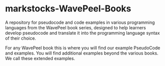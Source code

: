 # markstocks-WavePeel-Books
A repository for pseudocode and code examples in various programming languages from the WavePeel book series, designed to help learners develop pseudocode and translate it into the programming language syntax of their choice.

For any WavePeel book this is where you will find our example PseudoCode and examples. You will find additional examples beyond the various books. We call these extended examples.
